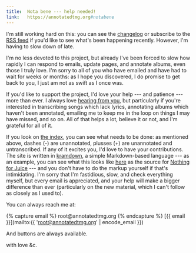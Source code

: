 ```yaml
---
title: 	Nota bene --- help needed!
link: 	https://annotatedtmg.org#notabene
---
```


I'm still working hard on this: you can see the
[changelog](https://annotatedtmg.org/changelog.html) or subscribe to the [RSS
feed](https://annotatedtmg.org/tmg-rss.xml) if you'd like to see what's been
happening recently. However, I'm having to slow down of late.

I'm no less devoted to this project, but already I've been forced to slow how
rapidly I can respond to emails, update pages, and annotate albums, even those
I truly love. I'm sorry to all of you who have emailed and have had to wait
for weeks or months: as I hope you discovered, I do promise to get back to
you, I just am not as swift as I once was.

If you'd like to support the project, I'd love your help --- and patience ---
more than ever. I always love [hearing from
you](https://annotatedtmg.org/about.html#contact), but particularly if you're
interested in transcribing songs which lack lyrics, annotating albums which
haven't been annotated, emailing me to keep me in the loop on things I may
have missed, and so on. All of that helps a lot, believe it or not, and I'm
grateful for all of it.

If you look on [the index](https://annotatedtmg.org), you can see what needs
to be done: as mentioned above, dashes (-) are unannotated, plusses (+) are
unannotated and untranscribed. If any of it excites you, I'd love to have your
contributions. The site is written in
[kramdown](https://kramdown.gettalong.org), a simple Markdown-based language
--- as an example, you can see what this looks like
[here](https://annotatedtmg.org/nfj.txt) as the source for [Nothing for
Juice](https://annotatedtmg.org/nfj.html) --- and you don't have to do the
markup yourself if that's intimidating. I'm sorry that I'm fastidious, slow,
and check everything myself, but every email is appreciated, and your help
will make a bigger difference than ever (particularly on the new material,
which I can't follow as closely as I used to).

You can always reach me at:

{% capture email %}
<span style="unicode-bidi:bidi-override; direction: rtl;">gro.gmtdetatonna@toor</span>
{% endcapture %}
[{{ email }}](mailto:{{ 'root@annotatedtmg.org' | encode_email }})

And buttons are always available.

with love &c.
